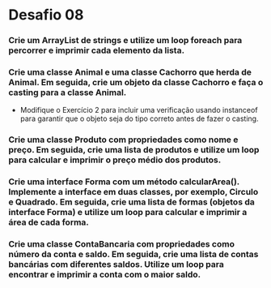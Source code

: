 # Desafio 08
### Crie um ArrayList de strings e utilize um loop foreach para percorrer e imprimir cada elemento da lista.
### Crie uma classe Animal e uma classe Cachorro que herda de Animal. Em seguida, crie um objeto da classe Cachorro e faça o casting para a classe Animal.
*   Modifique o Exercício 2 para incluir uma verificação usando instanceof para garantir que o objeto seja do tipo correto antes de fazer o casting.
### Crie uma classe Produto com propriedades como nome e preço. Em seguida, crie uma lista de produtos e utilize um loop para calcular e imprimir o preço médio dos produtos.
### Crie uma interface Forma com um método calcularArea(). Implemente a interface em duas classes, por exemplo, Circulo e Quadrado. Em seguida, crie uma lista de formas (objetos da interface Forma) e utilize um loop para calcular e imprimir a área de cada forma.
### Crie uma classe ContaBancaria com propriedades como número da conta e saldo. Em seguida, crie uma lista de contas bancárias com diferentes saldos. Utilize um loop para encontrar e imprimir a conta com o maior saldo.